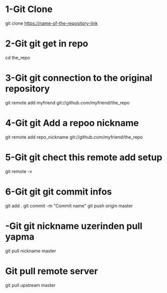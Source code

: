 # 1-Git Clone
git clone <https://name-of-the-repository-link>

# 2-Git git get in repo
cd the_repo

# 3-Git git connection to the original repository
git remote add myfriend git://github.com/myfriend/the_repo

# 4-Git git Add a repoo nickname
git remote add repo_nickname git://github.com/myfriend/the_repo
# 5-Git git chect this remote add setup
git remote -v
# 6-Git git git commit infos
git add . 
git commit -m "Commit name"
git push origin master

# -Git git nickname uzerinden pull yapma
git pull nickname master

# Git pull remote server
git pull upstream master